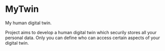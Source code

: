 # MyTwin
My human digital twin.

Project aims to develop a human digital twin which securily stores all your personal data.
Only you can define who can access certain aspects of your digital twin.
